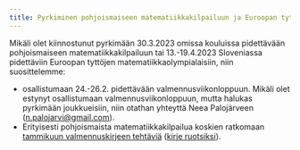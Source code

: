 ```yaml
---
title: Pyrkiminen pohjoismaiseen matematiikkakilpailuun ja Euroopan tyttöjen matematiikkaolympialaisiin
---
```


Mikäli olet kiinnostunut pyrkimään 30.3.2023 omissa kouluissa 
pidettävään pohjoismaiseen matematiikkakilpailuun tai 
13.-19.4.2023 Sloveniassa pidettäviin Euroopan tyttöjen
matematiikkaolympialaisiin, niin suosittelemme:
- osallistumaan 24.-26.2. pidettävään valmennusviikonloppuun.
 Mikäli olet estynyt osallistumaan valmennusviikonloppuun,
 mutta halukas pyrkimään joukkueisiin, niin otathan
 yhteyttä Neea Palojärveen (n.palojarvi@gmail.com).
- Erityisesti pohjoismaista matematiikkakilpailua
  koskien ratkomaan [tammikuun valmennuskirjeen tehtäviä](https://matematiikkakilpailut.fi/valmennus/2023/kirje_2023_01.pdf)
  ([kirje ruotsiksi](https://matematiikkakilpailut.fi/valmennus/2023/brev_2023_01.pdf)).
